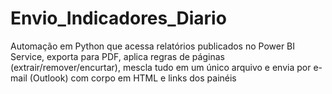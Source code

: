 # Envio_Indicadores_Diario
Automação em Python que acessa relatórios publicados no Power BI Service, exporta para PDF, aplica regras de páginas (extrair/remover/encurtar), mescla tudo em um único arquivo e envia por e-mail (Outlook) com corpo em HTML e links dos painéis
